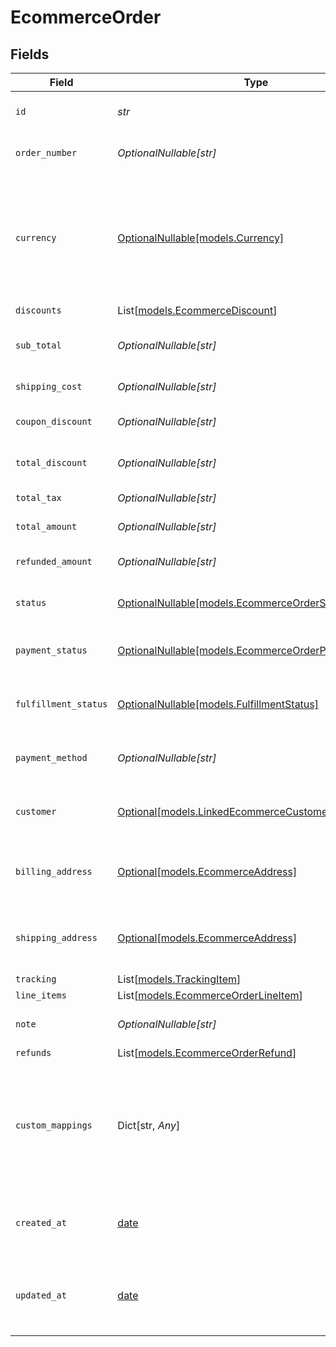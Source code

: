 # EcommerceOrder


## Fields

| Field                                                                                                                              | Type                                                                                                                               | Required                                                                                                                           | Description                                                                                                                        | Example                                                                                                                            |
| ---------------------------------------------------------------------------------------------------------------------------------- | ---------------------------------------------------------------------------------------------------------------------------------- | ---------------------------------------------------------------------------------------------------------------------------------- | ---------------------------------------------------------------------------------------------------------------------------------- | ---------------------------------------------------------------------------------------------------------------------------------- |
| `id`                                                                                                                               | *str*                                                                                                                              | :heavy_check_mark:                                                                                                                 | A unique identifier for an object.                                                                                                 | 12345                                                                                                                              |
| `order_number`                                                                                                                     | *OptionalNullable[str]*                                                                                                            | :heavy_minus_sign:                                                                                                                 | Order number, if any.                                                                                                              | 123456789                                                                                                                          |
| `currency`                                                                                                                         | [OptionalNullable[models.Currency]](../models/currency.md)                                                                         | :heavy_minus_sign:                                                                                                                 | Indicates the associated currency for an amount of money. Values correspond to [ISO 4217](https://en.wikipedia.org/wiki/ISO_4217). | USD                                                                                                                                |
| `discounts`                                                                                                                        | List[[models.EcommerceDiscount](../models/ecommercediscount.md)]                                                                   | :heavy_minus_sign:                                                                                                                 | N/A                                                                                                                                |                                                                                                                                    |
| `sub_total`                                                                                                                        | *OptionalNullable[str]*                                                                                                            | :heavy_minus_sign:                                                                                                                 | Sub-total amount, normally before tax.                                                                                             | 45.17                                                                                                                              |
| `shipping_cost`                                                                                                                    | *OptionalNullable[str]*                                                                                                            | :heavy_minus_sign:                                                                                                                 | Shipping cost, if any.                                                                                                             | 5.17                                                                                                                               |
| `coupon_discount`                                                                                                                  | *OptionalNullable[str]*                                                                                                            | :heavy_minus_sign:                                                                                                                 | Coupon discount, if any.                                                                                                           | 5.5                                                                                                                                |
| `total_discount`                                                                                                                   | *OptionalNullable[str]*                                                                                                            | :heavy_minus_sign:                                                                                                                 | Total discount, if any.                                                                                                            | 5.5                                                                                                                                |
| `total_tax`                                                                                                                        | *OptionalNullable[str]*                                                                                                            | :heavy_minus_sign:                                                                                                                 | Total tax, if any.                                                                                                                 | 5.16                                                                                                                               |
| `total_amount`                                                                                                                     | *OptionalNullable[str]*                                                                                                            | :heavy_minus_sign:                                                                                                                 | Total amount due.                                                                                                                  | 50.17                                                                                                                              |
| `refunded_amount`                                                                                                                  | *OptionalNullable[str]*                                                                                                            | :heavy_minus_sign:                                                                                                                 | Refunded amount, if any.                                                                                                           | 5.5                                                                                                                                |
| `status`                                                                                                                           | [OptionalNullable[models.EcommerceOrderStatus]](../models/ecommerceorderstatus.md)                                                 | :heavy_minus_sign:                                                                                                                 | Current status of the order.                                                                                                       | active                                                                                                                             |
| `payment_status`                                                                                                                   | [OptionalNullable[models.EcommerceOrderPaymentStatus]](../models/ecommerceorderpaymentstatus.md)                                   | :heavy_minus_sign:                                                                                                                 | Current payment status of the order.                                                                                               | paid                                                                                                                               |
| `fulfillment_status`                                                                                                               | [OptionalNullable[models.FulfillmentStatus]](../models/fulfillmentstatus.md)                                                       | :heavy_minus_sign:                                                                                                                 | Current fulfillment status of the order.                                                                                           | shipped                                                                                                                            |
| `payment_method`                                                                                                                   | *OptionalNullable[str]*                                                                                                            | :heavy_minus_sign:                                                                                                                 | Payment method used for this order.                                                                                                | credit_card                                                                                                                        |
| `customer`                                                                                                                         | [Optional[models.LinkedEcommerceCustomer]](../models/linkedecommercecustomer.md)                                                   | :heavy_minus_sign:                                                                                                                 | The customer this entity is linked to.                                                                                             |                                                                                                                                    |
| `billing_address`                                                                                                                  | [Optional[models.EcommerceAddress]](../models/ecommerceaddress.md)                                                                 | :heavy_minus_sign:                                                                                                                 | An object representing a shipping or billing address.                                                                              |                                                                                                                                    |
| `shipping_address`                                                                                                                 | [Optional[models.EcommerceAddress]](../models/ecommerceaddress.md)                                                                 | :heavy_minus_sign:                                                                                                                 | An object representing a shipping or billing address.                                                                              |                                                                                                                                    |
| `tracking`                                                                                                                         | List[[models.TrackingItem](../models/trackingitem.md)]                                                                             | :heavy_minus_sign:                                                                                                                 | N/A                                                                                                                                |                                                                                                                                    |
| `line_items`                                                                                                                       | List[[models.EcommerceOrderLineItem](../models/ecommerceorderlineitem.md)]                                                         | :heavy_minus_sign:                                                                                                                 | N/A                                                                                                                                |                                                                                                                                    |
| `note`                                                                                                                             | *OptionalNullable[str]*                                                                                                            | :heavy_minus_sign:                                                                                                                 | Note for the order.                                                                                                                | Special instructions for delivery                                                                                                  |
| `refunds`                                                                                                                          | List[[models.EcommerceOrderRefund](../models/ecommerceorderrefund.md)]                                                             | :heavy_minus_sign:                                                                                                                 | N/A                                                                                                                                |                                                                                                                                    |
| `custom_mappings`                                                                                                                  | Dict[str, *Any*]                                                                                                                   | :heavy_minus_sign:                                                                                                                 | When custom mappings are configured on the resource, the result is included here.                                                  |                                                                                                                                    |
| `created_at`                                                                                                                       | [date](https://docs.python.org/3/library/datetime.html#date-objects)                                                               | :heavy_minus_sign:                                                                                                                 | The date and time when the object was created.                                                                                     | 2020-09-30T07:43:32.000Z                                                                                                           |
| `updated_at`                                                                                                                       | [date](https://docs.python.org/3/library/datetime.html#date-objects)                                                               | :heavy_minus_sign:                                                                                                                 | The date and time when the object was last updated.                                                                                | 2020-09-30T07:43:32.000Z                                                                                                           |